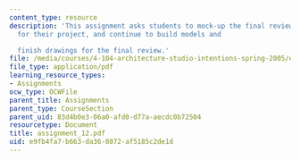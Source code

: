 ```yaml
---
content_type: resource
description: 'This assignment asks students to mock-up the final review materials
  for their project, and continue to build models and

  finish drawings for the final review.'
file: /media/courses/4-104-architecture-studio-intentions-spring-2005/e9fb4fa7b663da368072af5185c2de1d_assignment_12.pdf
file_type: application/pdf
learning_resource_types:
- Assignments
ocw_type: OCWFile
parent_title: Assignments
parent_type: CourseSection
parent_uid: 83d4b0e3-06a0-afd0-d77a-aecdc0b72504
resourcetype: Document
title: assignment_12.pdf
uid: e9fb4fa7-b663-da36-8072-af5185c2de1d
---
```

